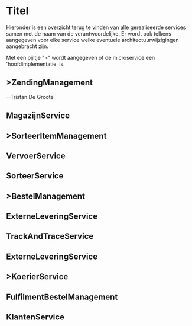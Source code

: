# Titel

Hieronder is een overzicht terug te vinden van alle gerealiseerde services samen met de naam van de verantwoordelijke.
Er wordt ook telkens aangegeven voor elke service welke eventuele architectuurwijzigingen aangebracht zijn.

Met een pijltje ">" wordt aangegeven of de microservice een 'hoofdimplementatie' is.

## >**ZendingManagement** 
--Tristan De Groote

## MagazijnService

## >**SorteerItemManagement**

## VervoerService

## SorteerService

## >**BestelManagement**

## ExterneLeveringService

## TrackAndTraceService

## ExterneLeveringService

## >**KoerierService**

## FulfilmentBestelManagement

## KlantenService
